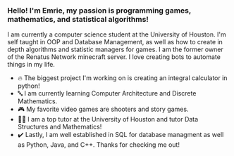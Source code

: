 ### Hello! I'm Emrie, my passion is programming games, mathematics, and statistical algorithms!
I am currently a computer science student at the University of Houston. I'm self taught in OOP and Database Management, as well as how to create in depth algorithms and statistic managers for games.
I am the former owner of the Renatus Network minecraft server.
I love creating bots to automate things in my life.
- 🔥 The biggest project I'm working on is creating an integral calculator in python!
- 🔤 I am currently learning Computer Architecture and Discrete Mathematics.
- 🎮 My favorite video games are shooters and story games.
- 👨‍🏫 I am a top tutor at the University of Houston and tutor Data Structures and Mathematics!
- ✔️ Lastly, I am well established in SQL for database managment as well as Python, Java, and C++.
Thanks for checking me out!


<!--
**Raconteur37/Raconteur37** is a ✨ _special_ ✨ repository because its `README.md` (this file) appears on your GitHub profile.

Here are some ideas to get you started:

Hello! I'm Emrie, my passion is programming games, mathematics, and statistical algorithms!
I am currently a computer science student at the University of Houston. I'm self taught in OOP and Database Management, as well as how to create in depth algorithms and statistic managers for games.
I am the former owner of the Renatus Network minecraft server.
I love creating bots to automate things in my life.
- 🔥 The biggest project I'm working on is creating an integral calculator in python!
- 🔤 I am currently learning Computer Architecture and Discrete Mathematics.
- 🎮 My favorite video games are shooters and story games.
- 👨‍🏫 I am a top tutor at the University of Houston and tutor Data Structures and Mathematics!
- ✔️ Lastly, I am well established in SQL for database managment as well as Python, Java, and C++.
Thanks for checking me out!
